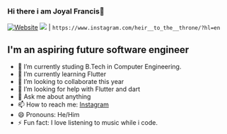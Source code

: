 ### Hi there i am Joyal Francis👋

[![Website](https://img.shields.io/website?down_color=light%20green&down_message=www.joyalfrancis.co&label=JOYAL%20FRANCIS&style=for-the-badge&up_color=green&url=https%3A%2F%2Fjoyalfrancis.co%2F)](https://joyalfrancis.co/)
<img src="https://img.shields.io/badge/instagram-%23E4405F.svg?&style=for-the-badge&logo=instagram&logoColor=white" /> | ```https://www.instagram.com/heir__to_the__throne/?hl=en```

## I'm an aspiring future software engineer

- 🔭 I’m currently studing B.Tech in Computer Engineering.
- 🌱 I’m currently learning Flutter
- 👯 I’m looking to collaborate this year
- 🤔 I’m looking for help with Flutter and dart
- 💬 Ask me about anything
- 📫 How to reach me: [Instagram](https://www.instagram.com/heir__to_the__throne/?hl=en)
- 😄 Pronouns: He/Him
- ⚡ Fun fact: I love listening to music while i code.

